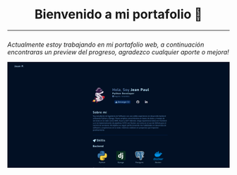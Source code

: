 # <center>Bienvenido a mi portafolio 🚀
---
### 


_Actualmente estoy trabajando en mi portafolio web, a continuación encontraras un preview del progreso, agradezco cualquier aporte o mejora!_

<img src="/components/img/Preview.png" alt="">
